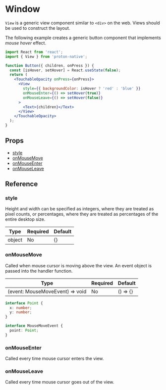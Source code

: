 # Window

`View` is a generic view component similar to `<div>` on the web. Views should be used to construct the layout.

The following example creates a generic button component that implements _mouse hover_ effect.

```jsx
import React from 'react';
import { View } from 'proton-native';

function Button({ children, onPress }) {
  const [isHover, setHover] = React.useState(false);
  return (
    <TouchableOpacity onPress={onPress}>
      <View
        style={{ backgroundColor: isHover ? 'red' : 'blue' }}
        onMouseEnter={() => setHover(true)}
        onMouseLeave={() => setHover(false)}
      >
        <Text>{children}</Text>
      </View>
    </TouchableOpacity>
  );
}
```

## Props

- [style](#style)
- [onMouseMove](#onMouseMove)
- [onMouseEnter](#onMouseEnter)
- [onMouseLeave](#onMouseLeave)

## Reference

### style

Height and width can be specified as integers, where they are treated
as pixel counts, or percentages, where they are treated as percentages of the entire desktop size.

| **Type** | **Required** | **Default** |
| -------- | ------------ | ----------- |
| object   | No           | {}          |

### onMouseMove

Called when mouse cursor is moving above the view. An event object is passed into the handler function.

| **Type**                        | **Required** | **Default** |
| ------------------------------- | ------------ | ----------- |
| (event: MouseMoveEvent) => void | No           | () => {}    |

```typescript
interface Point {
  x: number;
  y: number;
}

interface MouseMoveEvent {
  point: Point;
}
```

### onMouseEnter

Called every time mouse cursor enters the view.

### onMouseLeave

Called every time mouse cursor goes out of the view.
